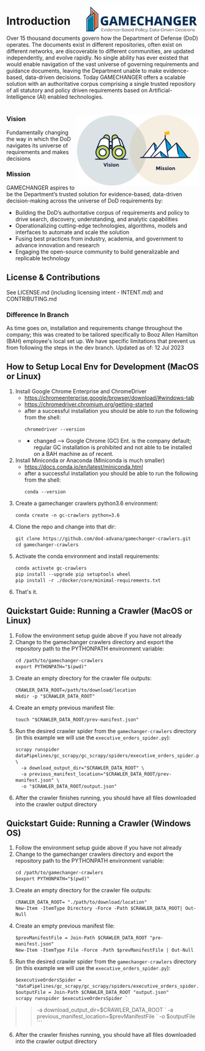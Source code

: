 <img src="./img/tags/GAMECHANGER-NoPentagon_RGB@3x.png" align="right"
     alt="Mission Vision Icons" width="300" >
# Introduction

Over 15 thousand documents govern how the Department of Defense (DoD) operates. The documents exist in different repositories, often exist on different networks, are discoverable to different communities, are updated independently, and evolve rapidly. No single ability has ever existed that would enable navigation of the vast universe of governing requirements and guidance documents, leaving the Department unable to make evidence-based, data-driven decisions. Today GAMECHANGER offers a scalable solution with an authoritative corpus comprising a single trusted repository of all statutory and policy driven requirements based on Artificial-Intelligence (AI) enabled technologies.

#
<img src="./img/original/Brand_Platform.png" align="right"
     alt="Mission Vision Icons" width="320" >

### Vision

Fundamentally changing the way in which the DoD navigates its universe of requirements and makes decisions

### Mission
GAMECHANGER aspires to be the Department’s trusted solution for evidence-based, data-driven decision-making across the universe of DoD requirements by:

- Building the DoD’s authoritative corpus of requirements and policy to drive search, discovery, understanding, and analytic capabilities
- Operationalizing cutting-edge technologies, algorithms, models and interfaces to automate and scale the solution
- Fusing best practices from industry, academia, and government to advance innovation and research
- Engaging the open-source community to build generalizable and replicable technology

## License & Contributions
See LICENSE.md (including licensing intent - INTENT.md) and CONTRIBUTING.md

### Difference In Branch

As time goes on, installation and requirements change throughout the company; this was created to be tailored specifically to Booz Allen Hamilton (BAH) employee's local set up. We have specific limitations that prevent us from following the steps in the dev branch. 
Updated as of: 12 Jul 2023


## How to Setup Local Env for Development (MacOS or Linux)
1. Install Google Chrome Enterprise and ChromeDriver
    - https://chromeenterprise.google/browser/download/#windows-tab
    - https://chromedriver.chromium.org/getting-started
    - after a successful installation you should be able to run the following from the shell:
         ```shell
         chromedriver --version
         ```
     - - changed --> Google Chrome (GC) Ent. is the company default; regular GC installation is prohibited and not able to be installed on a BAH machine as of recent.
2. Install Miniconda or Anaconda (Miniconda is much smaller)
    - https://docs.conda.io/en/latest/miniconda.html
    - after a successful installation you should be able to run the following from the shell:
         ```shell
         conda --version
         ```
3. Create a gamechanger crawlers python3.6 environment:
     ```shell
     conda create -n gc-crawlers python=3.6
     ```
4. Clone the repo and change into that dir:
     ```shell
     git clone https://github.com/dod-advana/gamechanger-crawlers.git
     cd gamechanger-crawlers
     ```
5. Activate the conda environment and install requirements:
     ```shell
     conda activate gc-crawlers
     pip install --upgrade pip setuptools wheel
     pip install -r ./docker/core/minimal-requirements.txt
     ```
6. That's it.


## Quickstart Guide: Running a Crawler (MacOS or Linux)
1. Follow the environment setup guide above if you have not already
2. Change to the gamechanger crawlers directory and export the repository path to the PYTHONPATH environment variable:
     ```shell
     cd /path/to/gamechanger-crawlers
     export PYTHONPATH="$(pwd)"
     ```
3. Create an empty directory for the crawler file outputs:
     ```shell
     CRAWLER_DATA_ROOT=/path/to/download/location
     mkdir -p "$CRAWLER_DATA_ROOT"
     ```
4. Create an empty previous manifest file:
     ```shell
     touch "$CRAWLER_DATA_ROOT/prev-manifest.json"
     ```
5. Run the desired crawler spider from the `gamechanger-crawlers` directory (in this example we will use the `executive_orders_spider.py`):
     ```shell
     scrapy runspider dataPipelines/gc_scrapy/gc_scrapy/spiders/executive_orders_spider.py \
       -a download_output_dir="$CRAWLER_DATA_ROOT" \
       -a previous_manifest_location="$CRAWLER_DATA_ROOT/prev-manifest.json" \
       -o "$CRAWLER_DATA_ROOT/output.json"
     ```
6. After the crawler finishes running, you should have all files downloaded into the crawler output directory

## Quickstart Guide: Running a Crawler (Windows OS)
1. Follow the environment setup guide above if you have not already
2. Change to the gamechanger crawlers directory and export the repository path to the PYTHONPATH environment variable:
     ```shell
     cd /path/to/gamechanger-crawlers
     $export PYTHONPATH="$(pwd)"
     ```
3. Create an empty directory for the crawler file outputs:
     ```shell
     CRAWLER_DATA_ROOT= "./path/to/download/location"
     New-Item -ItemType Directory -Force -Path $CRAWLER_DATA_ROOT| Out-Null
     ```
4. Create an empty previous manifest file:
     ```shell
     $prevManifestFile = Join-Path $CRAWLER_DATA_ROOT "pre-manifest.json"
     New-Item -ItemType File -Force -Path $prevManifestFile | Out-Null
     ```
5. Run the desired crawler spider from the `gamechanger-crawlers` directory (in this example we will use the `executive_orders_spider.py`):
     ```shell
     $executiveOrdersSpider = "dataPipelines/gc_scrapy/gc_scrapy/spiders/executive_orders_spider.py"
     $outputFile = Join-Path $CRAWLER_DATA_ROOT "output.json"
     scrapy runspider $executiveOrdersSpider `
>>   -a download_output_dir=$CRAWLER_DATA_ROOT `
>>   -a previous_manifest_location=$prevManifestFile `
>>   -o $outputFile
     ```
6. After the crawler finishes running, you should have all files downloaded into the crawler output directory
